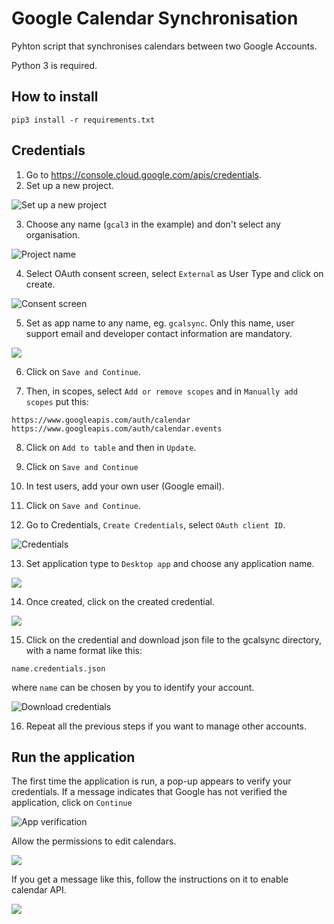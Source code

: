 # Google Calendar Synchronisation

Pyhton script that synchronises calendars between two Google Accounts. 

Python 3 is required. 

## How to install

```
pip3 install -r requirements.txt
```

## Credentials

1) Go to https://console.cloud.google.com/apis/credentials.
2) Set up a new project.

![Set up a new project](.README_images/new_project.png)

3) Choose any name (`gcal3` in the example) and don't select any organisation.

![Project name](.README_images/document_name.png)

4) Select OAuth consent screen, select `External` as User Type and click on create. 

![Consent screen](.README_images/consent_screen.png)

5) Set as app name to any name, eg. `gcalsync`. Only this name, user support email and developer contact information are mandatory.

![](.README_images/app_name.png)

6) Click on `Save and Continue`.

7) Then, in scopes, select `Add or remove scopes` and in `Manually add scopes` put this:

```
https://www.googleapis.com/auth/calendar
https://www.googleapis.com/auth/calendar.events
```

8) Click on `Add to table` and then in `Update`.

9) Click on `Save and Continue`

10) In test users, add your own user (Google email).

11) Click on `Save and Continue`.

12) Go to Credentials, `Create Credentials`, select `OAuth client ID`.

![Credentials](.README_images/credentials.png)

13) Set application type to `Desktop app` and choose any application name. 

![](.README_images/credentials2.png)

14) Once created, click on the created credential.
 
 ![](.README_images/credential.png)
 
15) Click on the credential and download json file to the gcalsync directory, with a name format like this:

```
name.credentials.json
```

where `name` can be chosen by you to identify your account. 

![Download credentials](.README_images/download_json.png)

16) Repeat all the previous steps if you want to manage other accounts. 

## Run the application

The first time the application is run, a pop-up appears to verify your credentials. If a message indicates that Google has not
verified the application, click on `Continue`

![App verification](.README_images/app_verification.png)

Allow the permissions to edit calendars.

![](.README_images/permissions.png)

If you get a message like this, follow the instructions on it to enable calendar API.

![](.README_images/message.png)

